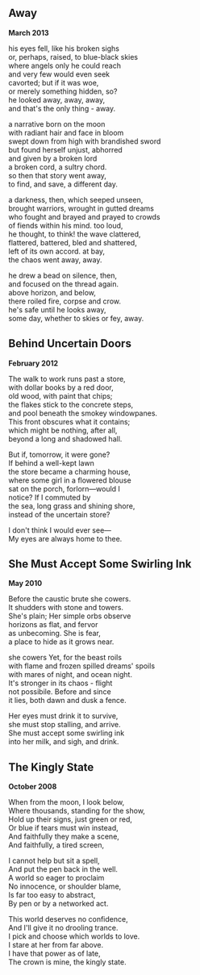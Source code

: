 Away
----

**March 2013**

his eyes fell, like his broken sighs  
or, perhaps, raised, to blue-black skies  
where angels only he could reach  
and very few would even seek  
cavorted; but if it was woe,  
or merely something hidden, so?  
he looked away, away, away,  
and that's the only thing - away.  

a narrative born on the moon  
with radiant hair and face in bloom  
swept down from high with brandished sword  
but found herself unjust, abhorred  
and given by a broken lord  
a broken cord, a sultry chord.  
so then that story went away,  
to find, and save, a different day.  

a darkness, then, which seeped unseen,  
brought warriors, wrought in gutted dreams  
who fought and brayed and prayed to crowds  
of fiends within his mind. too loud,  
he thought, to think! the wave clattered,  
flattered, battered, bled and shattered,  
left of its own accord. at bay,  
the chaos went away, away.  

he drew a bead on silence, then,  
and focused on the thread again.  
above horizon, and below,  
there roiled fire, corpse and crow.  
he's safe until he looks away,  
some day, whether to skies or fey, away.  


Behind Uncertain Doors
----------------------

**February 2012**

The walk to work runs past a store,   
with dollar books by a red door,   
old wood, with paint that chips;  
the flakes stick to the concrete steps,  
and pool beneath the smokey windowpanes.  
This front obscures what it contains;  
which might be nothing, after all,  
beyond a long and shadowed hall.  
 
But if, tomorrow, it were gone?  
If behind a well-kept lawn   
the store became a charming house,  
where some girl in a flowered blouse  
sat on the porch, forlorn—would I  
notice? If I commuted by  
the sea, long grass and shining shore,  
instead of the uncertain store?  

I don't think I would ever see—  
My eyes are always home to thee.  

She Must Accept Some Swirling Ink
---------------------------------

**May 2010**

Before the caustic brute she cowers.  
It shudders with stone and towers.  
She's plain; Her simple orbs observe  
horizons as flat, and fervor  
as unbecoming. She is fear,  
a place to hide as it grows near.  

she cowers Yet, for the beast roils  
with flame and frozen spilled dreams' spoils  
with mares of night, and ocean night.  
It's stronger in its chaos - flight  
not possibile. Before and since  
it lies, both dawn and dusk a fence.  

Her eyes must drink it to survive,  
she must stop stalling, and arrive.  
She must accept some swirling ink  
into her milk, and sigh, and drink.  

The Kingly State
----------------

**October 2008**

When from the moon, I look below,  
Where thousands, standing for the show,  
Hold up their signs, just green or red,  
Or blue if tears must win instead,  
And faithfully they make a scene,  
And faithfully, a tired screen,  

I cannot help but sit a spell,  
And put the pen back in the well.  
A world so eager to proclaim  
No innocence, or shoulder blame,  
Is far too easy to abstract,  
By pen or by a networked act.  

This world deserves no confidence,  
And I'll give it no drooling trance.  
I pick and choose which worlds to love.  
I stare at her from far above.  
I have that power as of late,  
The crown is mine, the kingly state.  

